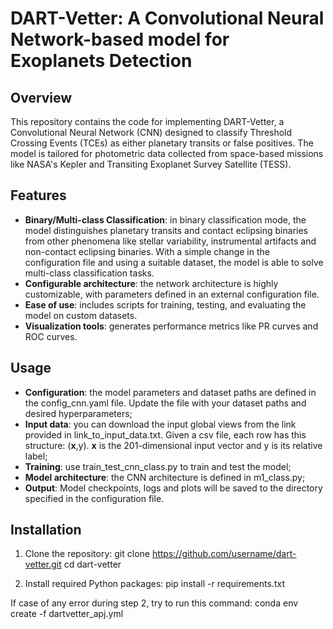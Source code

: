 # DART-Vetter: A Convolutional Neural Network-based model for Exoplanets Detection
## Overview
This repository contains the code for implementing DART-Vetter, a Convolutional Neural Network (CNN) designed to classify Threshold Crossing Events (TCEs) as either planetary transits or false positives. The model is tailored for photometric data collected from space-based missions like NASA's Kepler and Transiting Exoplanet Survey Satellite (TESS).

## Features
- **Binary/Multi-class Classification**: in binary classification mode, the model distinguishes planetary transits and contact eclipsing binaries from other phenomena like stellar variability, instrumental artifacts and non-contact eclipsing binaries. With a simple change in the configuration file and using a suitable dataset, the model is able to solve multi-class classification tasks.
- **Configurable architecture**: the network architecture is highly customizable, with parameters defined in an external configuration file.
- **Ease of use**: includes scripts for training, testing, and evaluating the model on custom datasets.
- **Visualization tools**: generates performance metrics like PR curves and ROC curves.

## Usage
- **Configuration**: the model parameters and dataset paths are defined in the config_cnn.yaml file. Update the file with your dataset paths and desired hyperparameters;
- **Input data**: you can download the input global views from the link provided in link_to_input_data.txt. Given a csv file, each row has this structure: (**x**,y). **x** is the 201-dimensional input vector and y is its relative label;
- **Training**: use train_test_cnn_class.py to train and test the model;
- **Model architecture**: the CNN architecture is defined in m1_class.py;
- **Output**: Model checkpoints, logs and plots will be saved to the directory specified in the configuration file.

## Installation
1. Clone the repository:
git clone https://github.com/username/dart-vetter.git
cd dart-vetter

2. Install required Python packages:
pip install -r requirements.txt

If case of any error during step 2, try to run this command:
conda env create -f dartvetter_apj.yml

